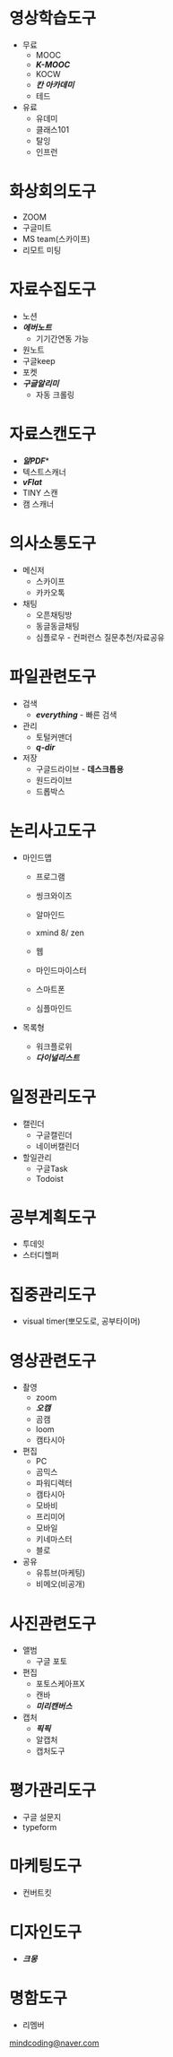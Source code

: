 # 영상학습도구

* 무료
   * MOOC
   * ***K-MOOC***
   * KOCW
   * ***칸 아카데미***
   * 테드
* 유료
   * 유데미
   * 클래스101
   * 탈잉
   * 인프런

# 화상회의도구

* ZOOM
* 구글미트
* MS team(스카이프)
* 리모트 미팅

# 자료수집도구
* 노션
* ***에버노트***
   * 기기간연동 가능
* 원노트
* 구글keep
* 포켓
* ***구글알리미***
   * 자동 크롤링

# 자료스캔도구
* ***알PDF****
* 텍스트스캐너
* ***vFlat***
* TINY 스캔
* 캠 스캐너

# 의사소통도구
* 메신저
   * 스카이프
   * 카카오톡
* 채팅
   * 오픈채팅방
   * 동글동글채팅
   * 심플로우 - 컨퍼런스 질문추천/자료공유
   
# 파일관련도구
* 검색
   * ***everything*** - 빠른 검색
* 관리
   * 토털커맨더
   * ***q-dir***
* 저장
   * 구글드라이브 - **데스크톱용**
   * 원드라이브
   * 드롭박스

# 논리사고도구
* 마인드맵
   * 프로그램
   * 씽크와이즈
   * 알마인드
   * xmind 8/ zen
   
   
   * 웹
   * 마인드마이스터
   
   * 스마트폰
   * 심플마인드
   
   
* 목록형
   * 워크플로위
   * ***다이널리스트***

# 일정관리도구
* 캘린더
   * 구글캘린더
   * 네이버캘린더
* 할일관리
   * 구글Task
   * Todoist
 
# 공부계획도구
* 투데잇
* 스터디헬퍼

# 집중관리도구
* visual timer(뽀모도로, 공부타이머)

# 영상관련도구
* 촬영
   * zoom
   * ***오캠***
   * 곰캠
   * loom
   * 캠타시아
* 편집
   * PC
   * 곰믹스
   * 파워디렉터
   * 캠타시아
   * 모바비
   * 프리미어
   * 모바일
   * 키네마스터
   * 블로
* 공유
   * 유튜브(마케팅)
   * 비메오(비공개)
# 사진관련도구
* 앨범
   * 구글 포토
* 편집
   * 포토스케아프X
   * 캔바
   * ***미리캔버스***
* 캡처
   * ***픽픽***
   * 알캡처
   * 캡처도구
# 평가관리도구
* 구글 설문지
* typeform   

# 마케팅도구
* 컨버트킷

# 디자인도구
* ***크몽***

# 명함도구
* 리멤버

mindcoding@naver.com
